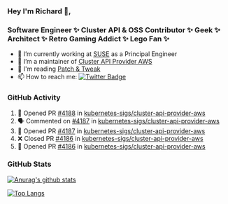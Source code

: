 ### Hey I'm Richard 👋, 

<h3 align="left">Software Engineer ✨ Cluster API & OSS Contributor ✨ Geek ✨ Architect ✨ Retro Gaming Addict ✨ Lego Fan ✨</h3>

- 🔭 I’m currently working at [SUSE](https://www.suse.com/) as a Principal Engineer
- 👯 I’m a maintainer of [Cluster API Provider AWS](https://github.com/kubernetes-sigs/cluster-api-provider-aws)
- 💬 I'm reading [Patch & Tweak](https://bjooks.com/products/patch-tweak-exploring-modular-synthesis)
- 📫 How to reach me: [![Twitter Badge](https://img.shields.io/badge/-@fruit_case-00acee?style=flat&logo=Twitter&logoColor=white)](https://twitter.com/intent/follow?screen_name=fruit_case "Follow on Twitter")

### GitHub Activity 

<!--START_SECTION:activity-->
1. 💪 Opened PR [#4188](https://github.com/kubernetes-sigs/cluster-api-provider-aws/pull/4188) in [kubernetes-sigs/cluster-api-provider-aws](https://github.com/kubernetes-sigs/cluster-api-provider-aws)
2. 🗣 Commented on [#4187](https://github.com/kubernetes-sigs/cluster-api-provider-aws/issues/4187) in [kubernetes-sigs/cluster-api-provider-aws](https://github.com/kubernetes-sigs/cluster-api-provider-aws)
3. 💪 Opened PR [#4187](https://github.com/kubernetes-sigs/cluster-api-provider-aws/pull/4187) in [kubernetes-sigs/cluster-api-provider-aws](https://github.com/kubernetes-sigs/cluster-api-provider-aws)
4. ❌ Closed PR [#4186](https://github.com/kubernetes-sigs/cluster-api-provider-aws/pull/4186) in [kubernetes-sigs/cluster-api-provider-aws](https://github.com/kubernetes-sigs/cluster-api-provider-aws)
5. 💪 Opened PR [#4186](https://github.com/kubernetes-sigs/cluster-api-provider-aws/pull/4186) in [kubernetes-sigs/cluster-api-provider-aws](https://github.com/kubernetes-sigs/cluster-api-provider-aws)
<!--END_SECTION:activity-->

### GitHub Stats

[![Anurag's github stats](https://github-readme-stats.vercel.app/api?username=richardcase&count_private=true&show_icons=true)](https://github.com/anuraghazra/github-readme-stats)

[![Top Langs](https://github-readme-stats.vercel.app/api/top-langs/?username=richardcase&hide=html&layout=compact)](https://github.com/anuraghazra/github-readme-stats)
